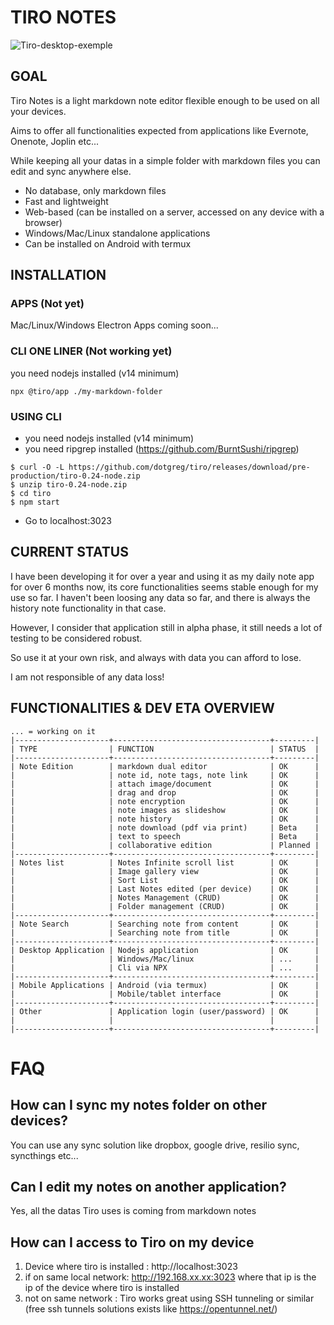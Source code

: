 # TIRO NOTES

![Tiro-desktop-exemple](https://user-images.githubusercontent.com/2981891/150394718-bf33d239-6ada-4548-bde5-88dce5eaeca2.jpg)

## GOAL

Tiro Notes is a light markdown note editor flexible enough to be used on all your devices.

Aims to offer all functionalities expected from applications like Evernote, Onenote, Joplin etc... 

While keeping all your datas in a simple folder with markdown files you can edit and sync anywhere else.

- No database, only markdown files 
- Fast and lightweight
- Web-based (can be installed on a server, accessed on any device with a browser)
- Windows/Mac/Linux standalone applications
- Can be installed on Android with termux

## INSTALLATION
### APPS (Not yet)

Mac/Linux/Windows Electron Apps coming soon...

### CLI ONE LINER (Not working yet)
you need nodejs installed (v14 minimum)

```
npx @tiro/app ./my-markdown-folder
```

### USING CLI
- you need nodejs installed (v14 minimum)
- you need ripgrep installed (https://github.com/BurntSushi/ripgrep)

```
$ curl -O -L https://github.com/dotgreg/tiro/releases/download/pre-production/tiro-0.24-node.zip
$ unzip tiro-0.24-node.zip
$ cd tiro
$ npm start
```
- Go to localhost:3023

## CURRENT STATUS
I have been developing it for over a year and using it as my daily note app for over 6 months now, its core functionalities seems stable enough for my use so far.
I haven't been loosing any data so far, and there is always the history note functionality in that case.

However, I consider that application still in alpha phase, it still needs a lot of testing to be considered robust.

So use it at your own risk, and always with data you can afford to lose.

I am not responsible of any data loss!

## FUNCTIONALITIES & DEV ETA OVERVIEW

```
... = working on it
|---------------------+-----------------------------------+---------|
| TYPE                | FUNCTION                          | STATUS  |
|---------------------+-----------------------------------+---------|
| Note Edition        | markdown dual editor              | OK      |
|                     | note id, note tags, note link     | OK      |
|                     | attach image/document             | OK      |
|                     | drag and drop                     | OK      |
|                     | note encryption                   | OK      |
|                     | note images as slideshow          | OK      |
|                     | note history                      | OK      |
|                     | note download (pdf via print)     | Beta    |
|                     | text to speech                    | Beta    |
|                     | collaborative edition             | Planned |
|---------------------+-----------------------------------+---------|
| Notes list          | Notes Infinite scroll list        | OK      |
|                     | Image gallery view                | OK      |
|                     | Sort List                         | OK      |
|                     | Last Notes edited (per device)    | OK      |
|                     | Notes Management (CRUD)           | OK      |
|                     | Folder management (CRUD)          | OK      |
|---------------------+-----------------------------------+---------|
| Note Search         | Searching note from content       | OK      |
|                     | Searching note from title         | OK      |
|---------------------+-----------------------------------+---------|
| Desktop Application | Nodejs application                | OK      |
|                     | Windows/Mac/linux                 | ...     |
|                     | Cli via NPX                       | ...     |
|---------------------+-----------------------------------+---------|
| Mobile Applications | Android (via termux)              | OK      |
|                     | Mobile/tablet interface           | OK      |
|---------------------+-----------------------------------+---------|
| Other               | Application login (user/password) | OK      |
|                     |                                   |         |
|---------------------+-----------------------------------+---------|
```

# FAQ

## How can I sync my notes folder on other devices?
You can use any sync solution like dropbox, google drive, resilio sync, syncthings etc...

## Can I edit my notes on another application?
Yes, all the datas Tiro uses is coming from markdown notes

## How can I access to Tiro on my device
1) Device where tiro is installed : http://localhost:3023
2) if on same local network: http://192.168.xx.xx:3023 where that ip is the ip of the device where tiro is installed
3) not on same network : Tiro works great using SSH tunneling or similar (free ssh tunnels solutions exists like https://opentunnel.net/)


